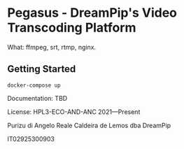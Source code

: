 # Pegasus - DreamPip's Video Transcoding Platform

What: ffmpeg, srt, rtmp, nginx.

## Getting Started

```
docker-compose up
```

Documentation: TBD

License: HPL3-ECO-AND-ANC 2021—Present

Purizu di Angelo Reale Caldeira de Lemos dba DreamPip

IT02925300903
